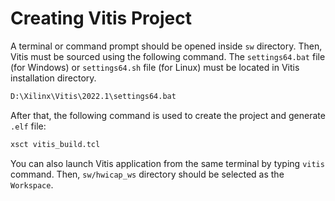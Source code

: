 # Creating Vitis Project

A terminal or command prompt should be opened inside `sw` directory. Then, Vitis
must be sourced using the following command. The `settings64.bat` file (for
Windows) or `settings64.sh` file (for Linux) must be located in Vitis
installation directory.

```bash
D:\Xilinx\Vitis\2022.1\settings64.bat
```

After that, the following command is used to create the project and generate
`.elf` file:

```bash
xsct vitis_build.tcl
```

You can also launch Vitis application from the same terminal by typing `vitis`
command. Then, `sw/hwicap_ws` directory should be selected as the `Workspace`.
